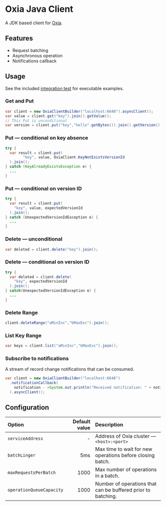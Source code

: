 # Oxia Java Client

A JDK based client for [Oxia][oxia].

## Features

- Request batching
- Asynchronous operation
- Notifications callback

## Usage

See the included [integration test][it] for executable examples.

### Get and Put

```java
var client = new OxiaClientBuilder("localhost:6648").asyncClient();
var value = client.get("key").join().getValue();
// This Put is unconditional
var version = client.put("key","hello".getBytes()).join().getVersion();   
```

### Put — conditional on key absence

```java
try {
  var result = client.put(
        "key", value, OxiaClient.KeyNotExistsVersionId
  ).join();
} catch (KeyAlreadyExistsException e) {
  ...
}
```

### Put — conditional on version ID

```java
try {
  var result = client.put(
    "key", value, expectedVersionId
  ).join();
} catch (UnexpectedVersionIdException e) {
  ...
}
```

### Delete — unconditional

```java
var deleted = client.delete("key").join();
```

### Delete — conditional on version ID

```java
try {
  var deleted = client.delete(
    "key", expectedVersionId
  ).join();
} catch(UnexpectedVersionIdException e) {
  ...
}
```

### Delete Range

```java
client.deleteRange("aMinInc","bMaxExc").join();
```

### List Key Range

```java
var keys = client.list("aMinInc","bMaxExc").join();
```

### Subscribe to notifications

A stream of record change notifications that can be consumed.

```java
var client = new OxiaClientBuilder("localhost:6648")
  .notificationCallback(
    notification - >System.out.println("Received notification: " + notification)
  ).asyncClient();
```

## Configuration

| Option                   | Default value | Description                                                  |
|:-------------------------|--------------:|:-------------------------------------------------------------|
| `serviceAddress`         |             - | Address of Oxia cluster — `<host>:<port>`                    |
| `batchLinger`            |           5ms | Max time to wait for new operations before closing batch.    |
| `maxRequestsPerBatch`    |          1000 | Max number of operations in a batch.                         |
| `operationQueueCapacity` |          1000 | Number of operations that can be buffered prior to batching. |

[oxia]: https://github.com/streamnative/oxia
[it]: client/src/test/java/io/streamnative/oxia/client/OxiaClientIT.java

